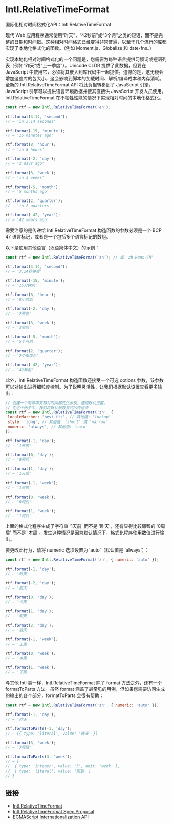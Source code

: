 # Intl.RelativeTimeFormat

国际化相对时间格式化API：Intl.RelativeTimeFormat

现代 Web 应用程序通常使用“昨天”，“42秒前”或“3个月”之类的短语，而不是完整的日期和时间戳。这种相对时间格式已经变得非常普遍，以至于几个流行的库都实现了本地化格式化的函数。（例如 Moment.js，Globalize 和 date-fns。）

实现本地化相对时间格式化的一个问题是，您需要为每种语言提供习惯词或短语列表（例如“昨天”或“上一季度”）。Unicode CLDR 提供了此数据，但要在 JavaScript 中使用它，必须将其嵌入到库代码中一起提供。遗憾的是，这无疑会增加这些库的包大小，这会影响到脚本的加载时间、解析/编译成本和内存消耗。
全新的 Intl.RelativeTimeFormat API 将此负担转移到了 JavaScript 引擎，JavaScript 引擎可以提供语言环境数据并使其直接供 JavaScript 开发人员使用。 Intl.RelativeTimeFormat 在不牺牲性能的情况下实现相对时间的本地化格式化。

```js
const rtf = new Intl.RelativeTimeFormat('en');

rtf.format(3.14, 'second');
// → 'in 3.14 seconds'

rtf.format(-15, 'minute');
// → '15 minutes ago'

rtf.format(8, 'hour');
// → 'in 8 hours'

rtf.format(-2, 'day');
// → '2 days ago'

rtf.format(3, 'week');
// → 'in 3 weeks'

rtf.format(-5, 'month');
// → '5 months ago'

rtf.format(2, 'quarter');
// → 'in 2 quarters'

rtf.format(-42, 'year');
// → '42 years ago'
```

需要注意的是传递给 Intl.RelativeTimeFormat 构造函数的参数必须是一个 BCP 47 语言标记，或者是一个包括多个语言标记的数组。

以下是使用其他语言（汉语简体中文）的示例：

```js
const rtf = new Intl.RelativeTimeFormat('zh'); // 或 'zh-Hans-CN'

rtf.format(3.14, 'second');
// → '3.14秒钟后'

rtf.format(-15, 'minute');
// → '15分钟前'

rtf.format(8, 'hour');
// → '8小时后'

rtf.format(-2, 'day');
// → '2天前'

rtf.format(3, 'week');
// → '3周后'

rtf.format(-5, 'month');
// → '5个月前'

rtf.format(2, 'quarter');
// → '2个季度后'

rtf.format(-42, 'year');
// → '42年前'
```

此外，Intl.RelativeTimeFormat 构造函数还接受一个可选 options 参数，该参数可以对输出进行细粒度控制。为了说明灵活性，让我们根据默认设置查看更多输出：

```js
// 创建一个简体中文相对时间格式化示例，使用默认设置。
// 在这个例子中，我们将默认参数显式的传进去
const rtf = new Intl.RelativeTimeFormat('zh', {
 localeMatcher: 'best fit', // 其他值: 'lookup'
 style: 'long', // 其他值: 'short' 或 'narrow'
 numeric: 'always', // 其他值: 'auto'
});

rtf.format(-1, 'day');
// → '1天前'

rtf.format(0, 'day');
// → '0天后'

rtf.format(1, 'day');
// → '1天后'

rtf.format(-1, 'week');
// → '1周前'

rtf.format(0, 'week');
// → '0周后'

rtf.format(1, 'week');
// → '1周后'
```

上面的格式化程序生成了字符串 '1天前' 而不是 '昨天'，还有显得比较弱智的 '0周后' 而不是 '本周'。发生这种情况是因为默认情况下，格式化程序使用数值进行输出。

要更改此行为，请将 numeric 选项设置为 'auto'（默认值是 'always'）：

```js
const rtf = new Intl.RelativeTimeFormat('zh', { numeric: 'auto' });

rtf.format(-1, 'day');
// → '昨天'

rtf.format(-2, 'day');
// → '前天'

rtf.format(0, 'day');
// → '今天'

rtf.format(1, 'day');
// → '明天'

rtf.format(2, 'day');
// → '后天'

rtf.format(-1, 'week');
// → '上周'

rtf.format(0, 'week');
// → '本周'

rtf.format(1, 'week');
// → '下周'
```

与其他 Intl 类一样，Intl.RelativeTimeFormat 除了 format 方法之外，还有一个 formatToParts 方法。虽然 format 涵盖了最常见的用例，但如果您需要访问生成的输出的各个部分，formatToParts 会很有帮助：

```js
const rtf = new Intl.RelativeTimeFormat('zh', { numeric: 'auto' });

rtf.format(-1, 'day');
// → '昨天'

rtf.formatToParts(-1, 'day');
// → [{ type: 'literal', value: '昨天' }]

rtf.format(3, 'week');
// → '3周后'

rtf.formatToParts(3, 'week');
// → [
//  { type: 'integer', value: '3', unit: 'week' },
//  { type: 'literal', value: '周后' }
// ]
```

## 链接

- [Intl.RelativeTimeFormat](https://github.com/tc39/proposal-intl-relative-time#api)
- [Intl.RelativeTimeFormat Spec Proposal](https://tc39.es/proposal-intl-relative-time/)
- [ECMAScript Internationalization API](https://norbertlindenberg.com/2012/12/ecmascript-internationalization-api/index.html)
